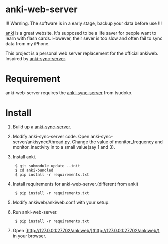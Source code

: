 # anki-web-server

!!! Warning. The software is in a early stage, backup your data before use !!!

[anki](https://apps.ankiweb.net/) is a great website. It's supposed to be a life saver for people want to learn with flash cards. However, their sever is too slow and often fail to sync data from my iPhone.

This project is a personal web server replacement for the official ankiweb. Inspired by [anki-sync-server](https://github.com/tsudoko/anki-sync-server).

# Requirement
anki-web-server requires the [anki-sync-server](https://github.com/tsudoko/anki-sync-server) from tsudoko.

# Install
1. Build up a [anki-sync-server](https://github.com/tsudoko/anki-sync-server).

2. Modify anki-sync-server code. Open anki-sync-server/ankisyncd/thread.py. Change the value of monitor_frequency and monitor_inactivity in  to a small value(say 1 and 3).

3. Install anki.

        $ git submodule update --init
        $ cd anki-bundled
        $ pip install -r requirements.txt

4. Install requirements for anki-web-server.(different from anki)

        $ pip install -r requirements.txt

5. Modify ankiweb/ankiweb.conf with your setup.
6. Run anki-web-server.

        $ pip install -r requirements.txt

7. Open [http://127.0.0.1:27702/ankiweb/](http://127.0.0.1:27702/ankiweb/) in your browser.